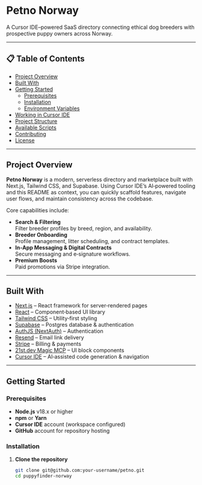 # Petno Norway

A Cursor IDE–powered SaaS directory connecting ethical dog breeders with prospective puppy owners across Norway.

---

## 📋 Table of Contents

- [Project Overview](#project-overview)  
- [Built With](#built-with)  
- [Getting Started](#getting-started)  
  - [Prerequisites](#prerequisites)  
  - [Installation](#installation)  
  - [Environment Variables](#environment-variables)  
- [Working in Cursor IDE](#working-in-cursor-ide)  
- [Project Structure](#project-structure)  
- [Available Scripts](#available-scripts)  
- [Contributing](#contributing)  
- [License](#license)  

---

## Project Overview

**Petno Norway** is a modern, serverless directory and marketplace built with Next.js, Tailwind CSS, and Supabase. Using Cursor IDE’s AI‑powered tooling and this README as context, you can quickly scaffold features, navigate user flows, and maintain consistency across the codebase.

Core capabilities include:

- **Search & Filtering**  
  Filter breeder profiles by breed, region, and availability.
- **Breeder Onboarding**  
  Profile management, litter scheduling, and contract templates.
- **In‑App Messaging & Digital Contracts**  
  Secure messaging and e‑signature workflows.
- **Premium Boosts**  
  Paid promotions via Stripe integration.

---

## Built With

- [Next.js](https://nextjs.org/) – React framework for server‑rendered pages  
- [React](https://reactjs.org/) – Component‑based UI library  
- [Tailwind CSS](https://tailwindcss.com/) – Utility‑first styling  
- [Supabase](https://supabase.com/) – Postgres database & authentication  
- [AuthJS (NextAuth)](https://next-auth.js.org/) – Authentication  
- [Resend](https://resend.com/) – Email link delivery  
- [Stripe](https://stripe.com/) – Billing & payments  
- [21st.dev Magic MCP](https://21st.dev/) – UI block components  
- [Cursor IDE](https://cursor.com/) – AI‑assisted code generation & navigation  

---

## Getting Started

### Prerequisites

- **Node.js** v18.x or higher  
- **npm** or **Yarn**  
- **Cursor IDE** account (workspace configured)  
- **GitHub** account for repository hosting  

### Installation

1. **Clone the repository**  
   ```bash
   git clone git@github.com:your-username/petno.git
   cd puppyfinder-norway